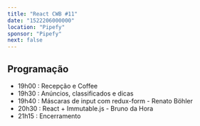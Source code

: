 ```yaml
---
title: "React CWB #11"
date: "1522206000000"
location: "Pipefy"
sponsor: "Pipefy"
next: false
---
```


## Programação

- 19h00 : Recepção e Coffee
- 19h30 : Anúncios, classificados e dicas
- 19h40 : Máscaras de input com redux-form - Renato Böhler
- 20h30 : React + Immutable.js - Bruno da Hora
- 21h15 : Encerramento
